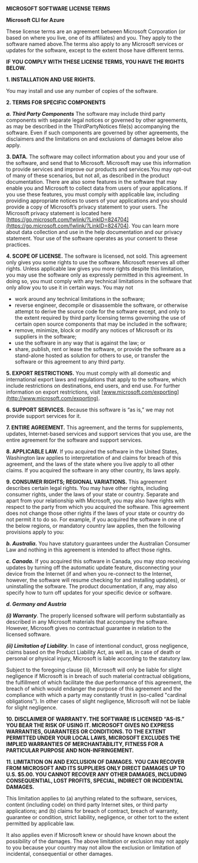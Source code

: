**MICROSOFT SOFTWARE LICENSE TERMS**

**Microsoft CLI for Azure**

These license terms are an agreement between Microsoft Corporation (or
based on where you live, one of its affiliates) and you. They apply to
the software named above.The terms also
apply to any Microsoft services or updates for the software, except to
the extent those have different terms.

**IF YOU COMPLY WITH THESE LICENSE TERMS, YOU HAVE THE RIGHTS BELOW.**

**1. INSTALLATION AND USE RIGHTS.**

You may install and use any number of copies of the software.

**2. TERMS FOR SPECIFIC COMPONENTS**

***a. Third Party Components*** The
    software may include third party components with separate legal
    notices or governed by other agreements, as may be described in the
    ThirdPartyNotices file(s) accompanying the software. Even if such
    components are governed by other agreements, the disclaimers and the
    limitations on and exclusions of damages below also
    apply.

**3. DATA.** The
    software may collect information about you and your use of the
    software, and send that to Microsoft. Microsoft may use this
    information to provide services and improve our products and
    services.You may opt-out of many of
    these scenarios, but not all, as described in the product
    documentation. There are also some
    features in the software that may enable you and Microsoft to
    collect data from users of your applications. If you use these
    features, you must comply with applicable law, including providing
    appropriate notices to users of your applications and you should
    provide a copy of Microsoft’s privacy statement to your users. The
    Microsoft privacy statement is located here
    [https://go.microsoft.com/fwlink/?LinkID=824704](https://go.microsoft.com/fwlink/?LinkID=824704).
    You can learn more about data collection and use in the help
    documentation and our privacy statement. Your use of the software
    operates as your consent to these practices.

**4. SCOPE OF LICENSE.** The software is
    licensed, not sold. This agreement only gives you some rights to use
    the software. Microsoft reserves all other rights. Unless applicable
    law gives you more rights despite this limitation, you may use the
    software only as expressly permitted in this agreement. In doing so,
    you must comply with any technical limitations in the software that
    only allow you to use it in certain ways. You may not

-   work around any technical limitations in
    the software;
-   reverse engineer, decompile or
    disassemble the software, or otherwise attempt to derive the source
    code for the software except, and only to the extent required by
    third party licensing terms governing the use of certain open source
    components that may be included in the software;
-   remove, minimize, block or modify any
    notices of Microsoft or its suppliers in the
    software;
-   use the software in any way that is
    against the law; or
-   share, publish, rent or lease the
    software, or provide the software as a stand-alone hosted as
    solution for others to use, or transfer the software or this
    agreement to any third party.

**5. EXPORT RESTRICTIONS.** You must comply with
    all domestic and international export laws and regulations that
    apply to the software, which include restrictions on destinations,
    end users, and end use. For further information on export
    restrictions, visit
    [www.microsoft.com/exporting](http://www.microsoft.com/exporting).

**6. SUPPORT SERVICES.** Because this software is
    “as is,” we may not provide support services for it.

**7. ENTIRE AGREEMENT.** This agreement, and the
    terms for supplements, updates, Internet-based services and support
    services that you use, are the entire agreement for the software and
    support services.

**8. APPLICABLE LAW.** If you acquired the software in the
    United States, Washington law applies to interpretation of and
    claims for breach of this agreement, and the laws of the state where
    you live apply to all other claims. If you acquired the software in
    any other country, its laws apply.

**9. CONSUMER RIGHTS; REGIONAL VARIATIONS.** This
    agreement describes certain legal rights. You may have other rights,
    including consumer rights, under the laws of your state or country.
    Separate and apart from your relationship with Microsoft, you may
    also have rights with respect to the party from which you acquired
    the software. This agreement does not change those other rights if
    the laws of your state or country do not permit it to do so. For
    example, if you acquired the software in one of the below regions,
    or mandatory country law applies, then the following provisions
    apply to you:

***b. Australia.*** You have statutory guarantees
    under the Australian Consumer Law and nothing in this agreement is
    intended to affect those rights.

***c. Canada.*** If you acquired this software in
    Canada, you may stop receiving updates by turning off the automatic
    update feature, disconnecting your device from the Internet (if and
    when you re-connect to the Internet, however, the software will
    resume checking for and installing updates), or uninstalling the
    software. The product documentation, if any, may also specify how to
    turn off updates for your specific device or software.

***d. Germany and Austria***

***(i) Warranty***. The properly licensed
software will perform substantially as described in any Microsoft
materials that accompany the software. However, Microsoft gives no
contractual guarantee in relation to the licensed software.

***(ii) Limitation of Liability***. In case
of intentional conduct, gross negligence, claims based on the Product
Liability Act, as well as, in case of death or personal or physical
injury, Microsoft is liable according to the statutory law.

Subject to the foregoing clause (ii), Microsoft will only be liable for
slight negligence if Microsoft is in breach of such material contractual
obligations, the fulfillment of which facilitate the due performance of
this agreement, the breach of which would endanger the purpose of this
agreement and the compliance with which a party may constantly trust in
(so-called "cardinal obligations"). In other cases of slight negligence,
Microsoft will not be liable for slight negligence.

**10. DISCLAIMER OF WARRANTY. THE SOFTWARE IS
    LICENSED “AS-IS.” YOU BEAR THE RISK OF USING IT. MICROSOFT GIVES NO
    EXPRESS WARRANTIES, GUARANTEES OR CONDITIONS. TO THE EXTENT
    PERMITTED UNDER YOUR LOCAL LAWS, MICROSOFT EXCLUDES THE IMPLIED
    WARRANTIES OF MERCHANTABILITY, FITNESS FOR A PARTICULAR PURPOSE AND
    NON-INFRINGEMENT.**

**11. LIMITATION ON AND EXCLUSION OF DAMAGES. YOU
    CAN RECOVER FROM MICROSOFT AND ITS SUPPLIERS ONLY DIRECT DAMAGES UP
    TO U.S. \$5.00. YOU CANNOT RECOVER ANY OTHER DAMAGES, INCLUDING
    CONSEQUENTIAL, LOST PROFITS, SPECIAL, INDIRECT OR INCIDENTAL
    DAMAGES.**

This limitation applies to (a) anything related to the software,
services, content (including code) on third party Internet sites, or
third party applications; and (b) claims for breach of contract, breach
of warranty, guarantee or condition, strict liability, negligence, or
other tort to the extent permitted by applicable law.

It also applies even if Microsoft knew or should have known about the
possibility of the damages. The above limitation or exclusion may not
apply to you because your country may not allow the exclusion or
limitation of incidental, consequential or other damages.
